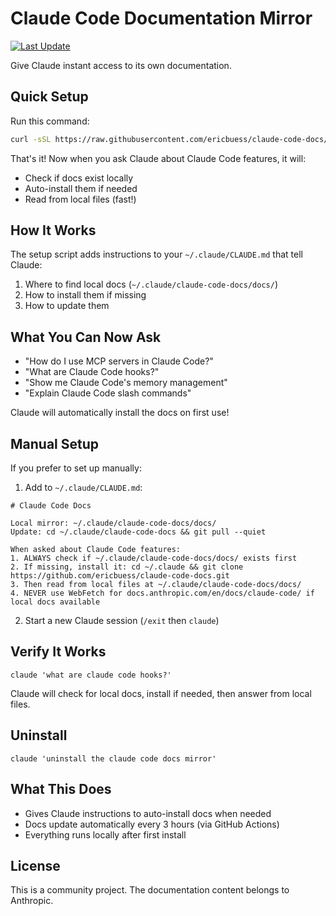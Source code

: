 # Claude Code Documentation Mirror

[![Last Update](https://img.shields.io/github/last-commit/ericbuess/claude-code-docs/main.svg?label=docs%20updated)](https://github.com/ericbuess/claude-code-docs/commits/main)

Give Claude instant access to its own documentation.

## Quick Setup

Run this command:
```bash
curl -sSL https://raw.githubusercontent.com/ericbuess/claude-code-docs/main/setup.sh | bash
```

That's it! Now when you ask Claude about Claude Code features, it will:
- Check if docs exist locally
- Auto-install them if needed
- Read from local files (fast!)

## How It Works

The setup script adds instructions to your `~/.claude/CLAUDE.md` that tell Claude:
1. Where to find local docs (`~/.claude/claude-code-docs/docs/`)
2. How to install them if missing
3. How to update them

## What You Can Now Ask

- "How do I use MCP servers in Claude Code?"
- "What are Claude Code hooks?"
- "Show me Claude Code's memory management"
- "Explain Claude Code slash commands"

Claude will automatically install the docs on first use!

## Manual Setup

If you prefer to set up manually:

1. Add to `~/.claude/CLAUDE.md`:
```
# Claude Code Docs

Local mirror: ~/.claude/claude-code-docs/docs/
Update: cd ~/.claude/claude-code-docs && git pull --quiet

When asked about Claude Code features:
1. ALWAYS check if ~/.claude/claude-code-docs/docs/ exists first
2. If missing, install it: cd ~/.claude && git clone https://github.com/ericbuess/claude-code-docs.git
3. Then read from local files at ~/.claude/claude-code-docs/docs/
4. NEVER use WebFetch for docs.anthropic.com/en/docs/claude-code/ if local docs available
```

2. Start a new Claude session (`/exit` then `claude`)

## Verify It Works

```
claude 'what are claude code hooks?'
```

Claude will check for local docs, install if needed, then answer from local files.

## Uninstall

```
claude 'uninstall the claude code docs mirror'
```

## What This Does

- Gives Claude instructions to auto-install docs when needed
- Docs update automatically every 3 hours (via GitHub Actions)
- Everything runs locally after first install

## License

This is a community project. The documentation content belongs to Anthropic.